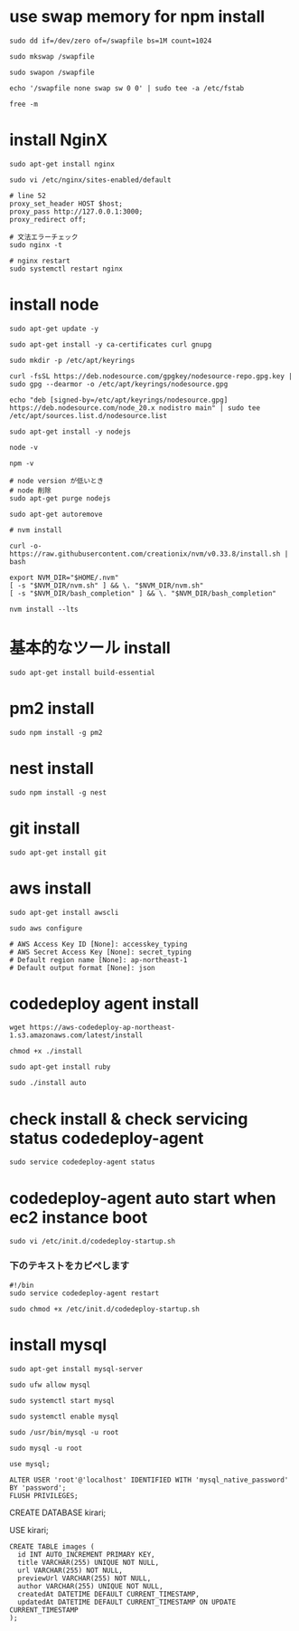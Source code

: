 # use swap memory for npm install
```
sudo dd if=/dev/zero of=/swapfile bs=1M count=1024
```
```
sudo mkswap /swapfile
```
```
sudo swapon /swapfile
```
```
echo '/swapfile none swap sw 0 0' | sudo tee -a /etc/fstab
```
```
free -m
```
# install NginX
```
sudo apt-get install nginx
```
```
sudo vi /etc/nginx/sites-enabled/default
```
```vim
# line 52
proxy_set_header HOST $host;
proxy_pass http://127.0.0.1:3000;
proxy_redirect off;
```
```
# 文法エラーチェック
sudo nginx -t
```
```
# nginx restart
sudo systemctl restart nginx
```
# install node
```
sudo apt-get update -y
```
```
sudo apt-get install -y ca-certificates curl gnupg
```
```
sudo mkdir -p /etc/apt/keyrings
```
```
curl -fsSL https://deb.nodesource.com/gpgkey/nodesource-repo.gpg.key | sudo gpg --dearmor -o /etc/apt/keyrings/nodesource.gpg
```
```
echo "deb [signed-by=/etc/apt/keyrings/nodesource.gpg] https://deb.nodesource.com/node_20.x nodistro main" | sudo tee /etc/apt/sources.list.d/nodesource.list
```
```
sudo apt-get install -y nodejs
```
```
node -v
```
```
npm -v
```
```
# node version が低いとき
# node 削除
sudo apt-get purge nodejs

sudo apt-get autoremove

# nvm install

curl -o- https://raw.githubusercontent.com/creationix/nvm/v0.33.8/install.sh | bash

export NVM_DIR="$HOME/.nvm"
[ -s "$NVM_DIR/nvm.sh" ] && \. "$NVM_DIR/nvm.sh" 
[ -s "$NVM_DIR/bash_completion" ] && \. "$NVM_DIR/bash_completion"

nvm install --lts
```

# 基本的なツール install
```
sudo apt-get install build-essential
```
# pm2 install
```
sudo npm install -g pm2
```
# nest install
```
sudo npm install -g nest
```
# git install
```
sudo apt-get install git
```
# aws install
```
sudo apt-get install awscli
```
```
sudo aws configure
```
```
# AWS Access Key ID [None]: accesskey_typing
# AWS Secret Access Key [None]: secret_typing
# Default region name [None]: ap-northeast-1
# Default output format [None]: json
```

# codedeploy agent install
```
wget https://aws-codedeploy-ap-northeast-1.s3.amazonaws.com/latest/install
```
```
chmod +x ./install
```
```
sudo apt-get install ruby
```
```
sudo ./install auto
```
# check install & check servicing status codedeploy-agent
```
sudo service codedeploy-agent status
```
# codedeploy-agent auto start when ec2 instance boot
```
sudo vi /etc/init.d/codedeploy-startup.sh
```

### 下のテキストをカピぺします

```
#!/bin
sudo service codedeploy-agent restart
```
```
sudo chmod +x /etc/init.d/codedeploy-startup.sh
```
# install mysql
```
sudo apt-get install mysql-server
```
```
sudo ufw allow mysql
```
```
sudo systemctl start mysql
```
```
sudo systemctl enable mysql
```
```
sudo /usr/bin/mysql -u root
```
```
sudo mysql -u root
```
```
use mysql;
```

```
ALTER USER 'root'@'localhost' IDENTIFIED WITH 'mysql_native_password' BY 'password';
FLUSH PRIVILEGES;
```

CREATE DATABASE kirari;

USE kirari;

```
CREATE TABLE images (
  id INT AUTO_INCREMENT PRIMARY KEY,
  title VARCHAR(255) UNIQUE NOT NULL,
  url VARCHAR(255) NOT NULL,
  previewUrl VARCHAR(255) NOT NULL,
  author VARCHAR(255) UNIQUE NOT NULL,
  createdAt DATETIME DEFAULT CURRENT_TIMESTAMP,
  updatedAt DATETIME DEFAULT CURRENT_TIMESTAMP ON UPDATE CURRENT_TIMESTAMP
);
```
